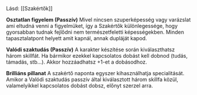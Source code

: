 Lásd: [[Szakértők]]

**Osztatlan figyelem (Passzív)**
Mivel nincsen szuperképesség vagy varázslat ami eltudná venni a figyelmüket, így a Szakértők különlegessége, hogy gyorsabban tudnak fejlődni nem természetfeletti képességekben. Minden tapasztalatpont helyett amit kapnál, annak dupláját kapod.

**Valódi szaktudás (Passzív)**
A karakter készítése során kiválaszthatsz három skillfát. Ha bármikor ezekkel kapcsolatos dobást kell dobnod (tudás, támadás, stb...). Akkor hozzáadhatsz +1-et a dobásodhoz.

**Brilliáns pillanat**
A szakértő naponta egyszer kihasználhatja specialitását. Amikor a Valódi szaktudás passzív által kiválasztott három skillfa közül, valamelyikkel kapcsolatos dobást dobsz, előnyt szerzel arra.
